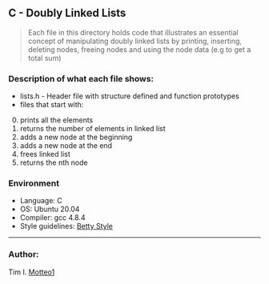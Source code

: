## C - Doubly Linked Lists
> Each file in this directory holds code that illustrates an essential concept of manipulating doubly linked lists by printing, inserting, deleting nodes, freeing nodes and using the node data (e.g to get a total sum)

### Description of what each file shows:
* lists.h - Header file with structure defined and function prototypes
* files that start with:

0. prints all the elements
1. returns the number of elements in linked list
2. adds a new node at the beginning
3. adds a new node at the end
4. frees linked list
5. returns the nth node


### Environment
* Language: C
* OS: Ubuntu 20.04
* Compiler: gcc 4.8.4
* Style guidelines: [Betty Style](https://github.com/holbertonschool/Betty/wiki)

***

### Author:
Tim I. [Motteo1](https://github.com/Motteo1)
